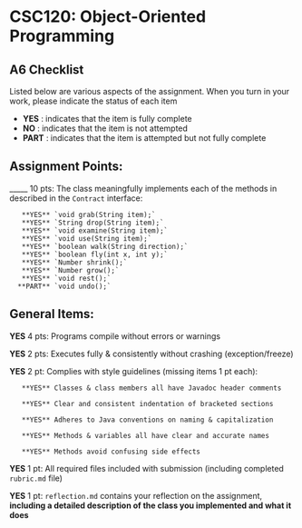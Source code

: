 # CSC120: Object-Oriented Programming
## A6 Checklist

Listed below are various aspects of the assignment.  When you turn in your work, please indicate the status of each item

- **YES** : indicates that the item is fully complete
- **NO** : indicates that the item is not attempted
- **PART** : indicates that the item is attempted but not fully complete


## Assignment Points:

_____ 10 pts: The class meaningfully implements each of the methods in described in the `Contract` interface:

       **YES** `void grab(String item);`
       **YES** `String drop(String item);`
       **YES** `void examine(String item);`
       **YES** `void use(String item);`
       **YES** `boolean walk(String direction);`
       **YES** `boolean fly(int x, int y);`
       **YES** `Number shrink();`
       **YES** `Number grow();`
       **YES** `void rest();`
      **PART** `void undo();`


## General Items:

**YES** 4 pts: Programs compile without errors or warnings

 **YES** 2 pts: Executes fully & consistently without crashing (exception/freeze)

 **YES** 2 pt: Complies with style guidelines (missing items 1 pt each):

       **YES** Classes & class members all have Javadoc header comments

       **YES** Clear and consistent indentation of bracketed sections

       **YES** Adheres to Java conventions on naming & capitalization

       **YES** Methods & variables all have clear and accurate names

       **YES** Methods avoid confusing side effects

 **YES** 1 pt: All required files included with submission (including completed `rubric.md` file)

 **YES** 1 pt: `reflection.md` contains your reflection on the assignment, **including a detailed description of the class you implemented and what it does**
